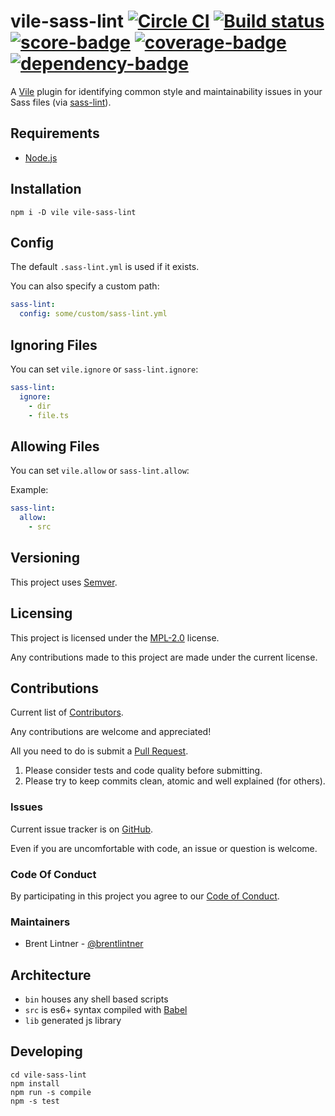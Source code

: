 # vile-sass-lint [![Circle CI](https://circleci.com/gh/forthright/vile-sass-lint.svg?style=shield&circle-token=00d3226575f038a2187cfab343423bd9fd3804ec)](https://circleci.com/gh/forthright/vile-sass-lint) [![Build status](https://ci.appveyor.com/api/projects/status/4gppybgn8swb5ino/branch/master?svg=true)](https://ci.appveyor.com/project/brentlintner/vile-sass-lint/branch/master) [![score-badge](https://vile.io/api/v0/projects/vile-sass-lint/badges/score?token=USryyHar5xQs7cBjNUdZ)](https://vile.io/~brentlintner/vile-sass-lint) [![coverage-badge](https://vile.io/api/v0/projects/vile-sass-lint/badges/coverage?token=USryyHar5xQs7cBjNUdZ)](https://vile.io/~brentlintner/vile-sass-lint) [![dependency-badge](https://vile.io/api/v0/projects/vile-sass-lint/badges/dependency?token=USryyHar5xQs7cBjNUdZ)](https://vile.io/~brentlintner/vile-sass-lint)

A [Vile](https://vile.io) plugin for identifying common style and
maintainability issues in your Sass files (via [sass-lint](https://github.com/sasstools/sass-lint)).

## Requirements

- [Node.js](http://nodejs.org)

## Installation

    npm i -D vile vile-sass-lint

## Config

The default `.sass-lint.yml` is used if it exists.

You can also specify a custom path:

```yaml
sass-lint:
  config: some/custom/sass-lint.yml
```

## Ignoring Files

You can set `vile.ignore` or `sass-lint.ignore`:

```yaml
sass-lint:
  ignore:
    - dir
    - file.ts
```

## Allowing Files

You can set `vile.allow` or `sass-lint.allow`:

Example:

```yaml
sass-lint:
  allow:
    - src
```

## Versioning

This project uses [Semver](http://semver.org).

## Licensing

This project is licensed under the [MPL-2.0](LICENSE) license.

Any contributions made to this project are made under the current license.

## Contributions

Current list of [Contributors](https://github.com/forthright/vile-sass-lint/graphs/contributors).

Any contributions are welcome and appreciated!

All you need to do is submit a [Pull Request](https://github.com/forthright/vile-sass-lint/pulls).

1. Please consider tests and code quality before submitting.
2. Please try to keep commits clean, atomic and well explained (for others).

### Issues

Current issue tracker is on [GitHub](https://github.com/forthright/vile-sass-lint/issues).

Even if you are uncomfortable with code, an issue or question is welcome.

### Code Of Conduct

By participating in this project you agree to our [Code of Conduct](CODE_OF_CONDUCT.md).

### Maintainers

- Brent Lintner - [@brentlintner](http://github.com/brentlintner)

## Architecture

- `bin` houses any shell based scripts
- `src` is es6+ syntax compiled with [Babel](https://babeljs.io)
- `lib` generated js library

## Developing

    cd vile-sass-lint
    npm install
    npm run -s compile
    npm -s test
